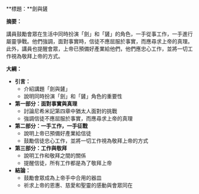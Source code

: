 **標題：**劍與鏟

**摘要：**

講員鼓勵會眾在生活中同時扮演「劍」和「鏟」的角色，一手從事工作，一手進行屬靈爭戰。他們強調，面對事實時，信徒不應屈服於事實，而應尋求上帝的真理。此外，講員也提醒會眾，上帝已預備好產業給他們，他們應忠心工作，並將一切工作視為敬拜上帝的方式。

**大綱：**

* **引言：**
    * 介紹講題「劍與鏟」
    * 說明同時扮演「劍」和「鏟」角色的重要性
* **第一部分：面對事實與真理**
    * 討論尼希米記第四章中猶太人面對的挑戰
    * 強調信徒不應屈服於事實，而應尋求上帝的真理
* **第二部分：一手工作，一手征戰**
    * 說明上帝已預備好產業給信徒
    * 鼓勵信徒忠心工作，並將一切工作視為敬拜上帝的方式
* **第三部分：工作與敬拜**
    * 說明工作和敬拜之間的關係
    * 提醒信徒，所有工作都是為了敬拜上帝
* **結論：**
    * 鼓勵會眾成為上帝手中合用的器皿
    * 祈求上帝的恩惠、慈愛和聖靈的感動與會眾同在